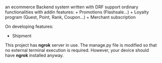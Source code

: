 an ecommerce Backend system written with DRF support ordinary functionalities with addin features:
    + Promotions (Flashsale...)
    + Loyalty program (Quest, Point, Rank, Coupon...)
    + Merchant subscription


On developing features:
- Shipment

This project has **ngrok** server in use. The manage.py file is modified so that no external terminal execution is required. However, your device should have **ngrok** installed anyway.
